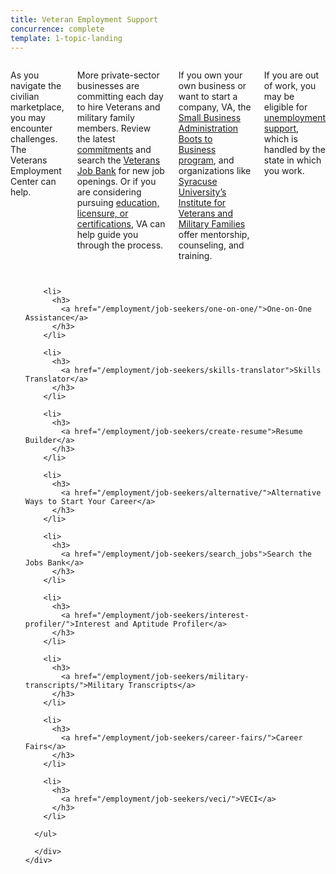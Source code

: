 ```yaml
---
title: Veteran Employment Support
concurrence: complete
template: 1-topic-landing
---
```


<div class="main" role="main" markdown="0">

<div class="section one" markdown="0">
<div class="primary" markdown="0">
<div class="row" markdown="0">
<div class="small-12 columns" markdown="1">

As you navigate the civilian marketplace, you may encounter challenges. The Veterans Employment Center can help. 

More private-sector businesses are committing each day to hire Veterans and military family members. Review the latest [commitments](/employment/commitments) and search the [Veterans Job Bank](/employment/job-seekers/search_jobs) for new job openings. Or if you are considering pursuing [education, licensure, or certifications](/education/advanced-training-and-certifications/licensing-certification/), VA can help guide you through the process. 

If you own your own business or want to start a company, VA, the [Small Business Administration Boots to Business program](https://www.sba.gov/offices/headquarters/ovbd/resources/160511), and organizations like [Syracuse University’s Institute for Veterans and Military Families](http://vets.syr.edu/education/) offer mentorship, counseling, and training.

If you are out of work, you may be eligible for [unemployment support](http://careeronestop.org/site/american-job-center.aspx), which is handled by the state in which you work.


</div>
</div>
</div>


<div class="navigation">
  <div class="row">
    <div class="small-12 columns">
        <ul class="small-block-grid-1 medium-block-grid-3 cards small">

        <li>
          <h3>
            <a href="/employment/job-seekers/one-on-one/">One-on-One Assistance</a>
          </h3>
        </li>

        <li>
          <h3>
            <a href="/employment/job-seekers/skills-translator">Skills Translator</a>
          </h3>
        </li>  

        <li>
          <h3>
            <a href="/employment/job-seekers/create-resume">Resume Builder</a>
          </h3>
        </li>

        <li>
          <h3>
            <a href="/employment/job-seekers/alternative/">Alternative Ways to Start Your Career</a>
          </h3>
        </li>  

        <li>
          <h3>
            <a href="/employment/job-seekers/search_jobs">Search the Jobs Bank</a>
          </h3>
        </li>

        <li>
          <h3>
            <a href="/employment/job-seekers/interest-profiler/">Interest and Aptitude Profiler</a>
          </h3>
        </li>

        <li>
          <h3>
            <a href="/employment/job-seekers/military-transcripts/">Military Transcripts</a>
          </h3>
        </li>    

        <li>
          <h3>
            <a href="/employment/job-seekers/career-fairs/">Career Fairs</a>
          </h3>
        </li>   

        <li>
          <h3>
            <a href="/employment/job-seekers/veci/">VECI</a>
          </h3>
        </li>   

      </ul>

      </div>
    </div>  
  </div>
</div>
